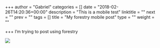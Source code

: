 +++
author = "Gabriel"
categories = []
date = "2018-02-26T14:20:36+00:00"
description = "This is a mobile test"
linktitle = ""
next = ""
prev = ""
tags = []
title = "My forestry mobile post"
type = ""
weight = ""

+++
I’m trying to post using forestry

![](/uploads/2018/02/26/039C0AD9-75A4-4589-8828-9D2C91A89A73.jpeg)